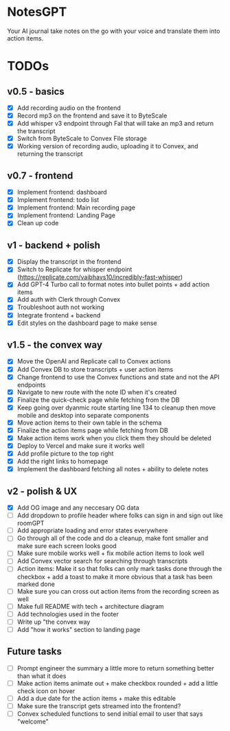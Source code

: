 # NotesGPT

Your AI journal take notes on the go with your voice and translate them into action items.

# TODOs

## v0.5 - basics

- [x] Add recording audio on the frontend
- [x] Record mp3 on the frontend and save it to ByteScale
- [x] Add whisper v3 endpoint through Fal that will take an mp3 and return the transcript
- [x] Switch from ByteScale to Convex File storage
- [x] Working version of recording audio, uploading it to Convex, and returning the transcript

## v0.7 - frontend

- [x] Implement frontend: dashboard
- [x] Implement frontend: todo list
- [x] Implement frontend: Main recording page
- [x] Implement frontend: Landing Page
- [x] Clean up code

## v1 - backend + polish

- [x] Display the transcript in the frontend
- [x] Switch to Replicate for whisper endpoint (https://replicate.com/vaibhavs10/incredibly-fast-whisper)
- [x] Add GPT-4 Turbo call to format notes into bullet points + add action items
- [x] Add auth with Clerk through Convex
- [x] Troubleshoot auth not working
- [x] Integrate frontend + backend
- [x] Edit styles on the dashboard page to make sense

## v1.5 - the convex way

- [x] Move the OpenAI and Replicate call to Convex actions
- [x] Add Convex DB to store transcripts + user action items
- [x] Change frontend to use the Convex functions and state and not the API endpoints
- [x] Navigate to new route with the note ID when it's created
- [x] Finalize the quick-check page while fetching from the DB
- [x] Keep going over dyanmic route starting line 134 to cleanup then move mobile and desktop into separate components
- [x] Move action items to their own table in the schema
- [x] Finalize the action items page while fetching from DB
- [x] Make action items work when you click them they should be deleted
- [x] Deploy to Vercel and make sure it works well
- [x] Add profile picture to the top right
- [x] Add the right links to homepage
- [x] Implement the dashboard fetching all notes + ability to delete notes

## v2 - polish & UX

- [x] Add OG image and any neccesary OG data
- [ ] Add dropdown to profile header where folks can sign in and sign out like roomGPT
- [ ] Add appropriate loading and error states everywhere
- [ ] Go through all of the code and do a cleanup, make font smaller and make sure each screen looks good
- [ ] Make sure mobile works well + fix mobile action items to look well
- [ ] Add Convex vector search for searching through transcripts
- [ ] Action items: Make it so that folks can only mark tasks done through the checkbox + add a toast to make it more obvious that a task has been marked done
- [ ] Make sure you can cross out action items from the recording screen as well
- [ ] Make full README with tech + architecture diagram
- [ ] Add technologies used in the footer
- [ ] Write up "the convex way
- [ ] Add "how it works" section to landing page

## Future tasks

- [ ] Prompt engineer the summary a little more to return something better than what it does
- [ ] Make action items animate out + make checkbox rounded + add a little check icon on hover
- [ ] Add a due date for the action items + make this editable
- [ ] Make sure the transcript gets streamed into the frontend?
- [ ] Convex scheduled functions to send initial email to user that says "welcome"
